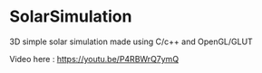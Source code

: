 # SolarSimulation
3D simple solar simulation made using C/c++ and OpenGL/GLUT

Video here : https://youtu.be/P4RBWrQ7ymQ
